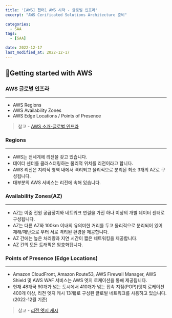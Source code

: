 ```yaml
---
title: '[AWS] 챕터1 AWS 시작 - 글로벌 인프라'
excerpt: "AWS Cerificated Solutions Architecture 준비"

categories:
  - SAA
tags: 
  - [SAA]

date: 2022-12-17
last_modified_at: 2022-12-17
---
```


## 🚀Getting started with AWS
### AWS 글로벌 인프라
---
- AWS Regions
- AWS Availability Zones
- AWS Edge Locations / Points of Presence  
> 참고 - [AWS 소개-글로벌 인프라](https://aws.amazon.com/ko/about-aws/global-infrastructure/regions_az/)
  
### Regions
---
- AWS는 전세계에 리전을 갖고 있습니다.
- 데이터 센터를 클러스터링하는 물리적 위치를 리전이라고 합니다.
- AWS 리전은 지리적 영역 내에서 격리되고 물리적으로 분리된 최소 3개의 AZ로 구성됩니다.
- 대부분의 AWS 서비스는 리전에 속해 있습니다.

### Availability Zones(AZ)
---
- AZ는 이중 전원 공급장치와 네트워크 연결을 가진 하나 이상의 개별 데이터 센터로 구성됩니다. 
- AZ는 다른 AZ와 100km 이내의 유의미한 거리를 두고 물리적으로 분리되어 있어 재해/재난으로 부터 서로 격리된 환경을 제공합니다.
- AZ 간에는 높은 처리량과 지연 시간이 짧은 네트워킹을 제공합니다.
- AZ 간의 모든 트래픽은 암호화됩니다.

### Points of Presence (Edge Locations)
---
- Amazon CloudFront, Amazon Route53, AWS Firewall Manager, AWS Shield 및 AWS WAF 서비스는 AWS 엣지 로케이션을 통해 제공됩니다.
- 현재 48개국 90개가 넘는 도시에서 410개가 넘는 접속 지점(POP)(엣지 로케이션 400개 이상, 리전 엣지 캐시 13개)로 구성된 글로벌 네트워크를 사용하고 있습니다. (2022-12월 기준)
> 참고 - [리전 엣지 캐시](https://aws.amazon.com/ko/about-aws/whats-new/2016/11/announcing-regional-edge-caches-for-amazon-cloudfront/)


